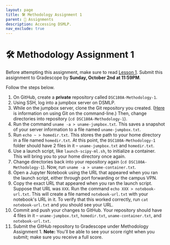 ```yaml
---
layout: page
title: 🛠 Methodology Assignment 1
parent: 📝 Assignments
description: Accessing DSMLP.
nav_exclude: true
---
```


# 🛠 Methodology Assignment 1

Before attempting this assignment, make sure to read [Lesson 1](../../../../lessons/q1/01). Submit this assignment to Gradescope by **Sunday, October 2nd at 11:59PM**.

Follow the steps below.

1. On GitHub, create a **private** repository called `DSC180A-Methodology-1`.
2. Using SSH, log into a jumpbox server on DSMLP.
3. While on the jumpbox server, clone the Git repository you created. ([Here](https://docs.github.com/en/get-started/quickstart/set-up-git) is information on using Git on the command-line.) Then, change directories into repository (`cd DSC180A-Methodology-1`).
4. Run the command `uname -a > uname-jumpbox.txt`. This saves a snapshot of your server information to a file named `uname-jumpbox.txt`.
5. Run `echo ~ > homedir.txt`. This stores the path to your home directory in a file named `homedir.txt`. At this point, the `DSC180A-Methodology-1` folder should have 2 files in it – `uname-jumpbox.txt` and `homedir.txt`.
6. Use a launch script, like `launch-scipy-ml.sh`, to initialize a container. This will bring you to your home directory once again.
7. Change directories back into your repository again (`cd DSC180A-Methodology-1`). Now, run `uname -a > uname-container.txt`.
8. Open a Jupyter Notebook using the URL that appeared when you ran the launch script, either through port forwarding or the campus VPN.
9. Copy the exact URL that appeared when you ran the launch script. Suppose that URL was `XXX`. Run the command `echo XXX > notebook-url.txt`. This will create a file named `notebook-url.txt` with your notebook's URL in it. To verify that this worked correctly, run `cat notebook-url.txt` and you should see your URL.
10. Commit and push your changes to GitHub. Your repository should have 4 files in it – `uname-jumpbox.txt`, `homedir.txt`, `uname-container.txt`, and `notebook-url.txt`.
11. Submit the GitHub repository to Gradescope under Methodology Assignment 1. **Note:** You'll be able to see your score right when you submit; make sure you receive a full score.